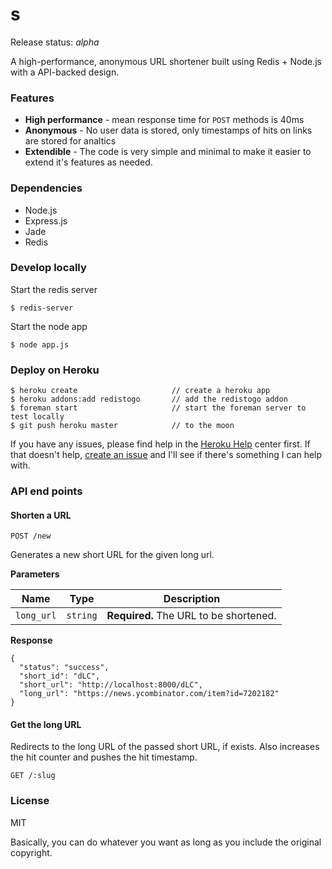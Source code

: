 s
=

Release status: *alpha*

A high-performance, anonymous URL shortener built using Redis + Node.js with a API-backed design.

### Features

- **High performance** - mean response time for `POST` methods is 40ms
- **Anonymous** - No user data is stored, only timestamps of hits on links are stored for analtics
- **Extendible** - The code is very simple and minimal to make it easier to extend it's features as needed. 

### Dependencies

- Node.js
- Express.js
- Jade
- Redis

### Develop locally

Start the redis server

    $ redis-server

Start the node app

    $ node app.js

### Deploy on Heroku

    $ heroku create                     // create a heroku app
    $ heroku addons:add redistogo       // add the redistogo addon
    $ foreman start                     // start the foreman server to test locally
    $ git push heroku master            // to the moon

If you have any issues, please find help in the [Heroku Help](https://devcenter.heroku.com/) center first. If that doesn't help, [create an issue](https://github.com/karan/s/issues) and I'll see if there's something I can help with.

### API end points

#### Shorten a URL

`POST /new`

Generates a new short URL for the given long url.

**Parameters**

| Name | Type | Description |
| ---- | ---- | ----------- |
| `long_url` | `string` | **Required.** The URL to be shortened.

**Response**

    {
      "status": "success",
      "short_id": "dLC",
      "short_url": "http://localhost:8000/dLC",
      "long_url": "https://news.ycombinator.com/item?id=7202182"
    }

#### Get the long URL

Redirects to the long URL of the passed short URL, if exists. Also increases the hit counter and pushes the hit timestamp.

`GET /:slug`

### License

MIT

Basically, you can do whatever you want as long as you include the original copyright.
